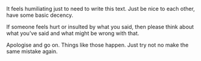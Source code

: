 It feels humiliating just to need to write this text.
Just be nice to each other, have some basic decency.

If someone feels hurt or insulted by what you said, then please think about
what you've said and what might be wrong with that.

Apologise and go on.
Things like those happen.
Just try not no make the same mistake again.

